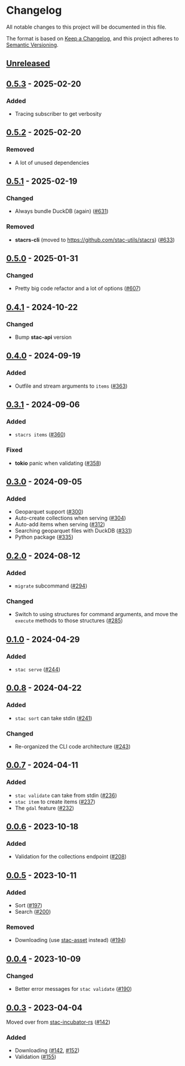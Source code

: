 # Changelog

All notable changes to this project will be documented in this file.

The format is based on [Keep a Changelog](https://keepachangelog.com/en/1.0.0/), and this project adheres to [Semantic Versioning](https://semver.org/spec/v2.0.0.html).

## [Unreleased]

## [0.5.3] - 2025-02-20

### Added

- Tracing subscriber to get verbosity

## [0.5.2] - 2025-02-20

### Removed

- A lot of unused dependencies

## [0.5.1] - 2025-02-19

### Changed

- Always bundle DuckDB (again) ([#631](https://github.com/stac-utils/stac-rs/pull/631))

### Removed

- **stacrs-cli** (moved to <https://github.com/stac-utils/stacrs>) ([#633](https://github.com/stac-utils/stac-rs/pull/633))

## [0.5.0] - 2025-01-31

### Changed

- Pretty big code refactor and a lot of options ([#607](https://github.com/stac-utils/stac-rs/pull/607))

## [0.4.1] - 2024-10-22

### Changed

- Bump **stac-api** version

## [0.4.0] - 2024-09-19

### Added

- Outfile and stream arguments to `items` ([#363](https://github.com/stac-utils/stac-rs/pull/363))

## [0.3.1] - 2024-09-06

### Added

- `stacrs items` ([#360](https://github.com/stac-utils/stac-rs/pull/360))

### Fixed

- **tokio** panic when validating ([#358](https://github.com/stac-utils/stac-rs/pull/358))

## [0.3.0] - 2024-09-05

### Added

- Geoparquet support ([#300](https://github.com/stac-utils/stac-rs/pull/300))
- Auto-create collections when serving ([#304](https://github.com/stac-utils/stac-rs/pull/304))
- Auto-add items when serving ([#312](https://github.com/stac-utils/stac-rs/pull/312))
- Searching geoparquet files with DuckDB ([#331](https://github.com/stac-utils/stac-rs/pull/331))
- Python package ([#335](https://github.com/stac-utils/stac-rs/pull/335))

## [0.2.0] - 2024-08-12

### Added

- `migrate` subcommand ([#294](https://github.com/stac-utils/stac-rs/pull/294))

### Changed

- Switch to using structures for command arguments, and move the `execute` methods to those structures ([#285](https://github.com/stac-utils/stac-rs/pull/285))

## [0.1.0] - 2024-04-29

### Added

- `stac serve` ([#244](https://github.com/stac-utils/stac-rs/pull/244))

## [0.0.8] - 2024-04-22

### Added

- `stac sort` can take stdin ([#241](https://github.com/stac-utils/stac-rs/pull/241))

### Changed

- Re-organized the CLI code architecture ([#243](https://github.com/stac-utils/stac-rs/pull/243))

## [0.0.7] - 2024-04-11

### Added

- `stac validate` can take from stdin ([#236](https://github.com/stac-utils/stac-rs/pull/236))
- `stac item` to create items ([#237](https://github.com/stac-utils/stac-rs/pull/237))
- The `gdal` feature ([#232](https://github.com/stac-utils/stac-rs/pull/232))

## [0.0.6] - 2023-10-18

### Added

- Validation for the collections endpoint ([#208](https://github.com/stac-utils/stac-rs/pull/208))

## [0.0.5] - 2023-10-11

### Added

- Sort ([#197](https://github.com/stac-utils/stac-rs/pull/197))
- Search ([#200](https://github.com/stac-utils/stac-rs/pull/200))

### Removed

- Downloading (use [stac-asset](https://github.com/stac-utils/stac-asset) instead) ([#194](https://github.com/stac-utils/stac-rs/pull/194))

## [0.0.4] - 2023-10-09

### Changed

- Better error messages for `stac validate` ([#190](https://github.com/stac-utils/stac-rs/pull/190))

## [0.0.3] - 2023-04-04

Moved over from [stac-incubator-rs](https://github.com/gadomski/stac-incubator-rs) ([#142](https://github.com/stac-utils/stac-rs/pull/142))

### Added

- Downloading ([#142](https://github.com/stac-utils/stac-rs/pull/142), [#152](https://github.com/stac-utils/stac-rs/pull/152))
- Validation ([#155](https://github.com/stac-utils/stac-rs/pull/155))

[Unreleased]: https://github.com/stac-utils/stac-rs/compare/stac-cli-v0.5.3..main
[0.5.3]: https://github.com/stac-utils/stac-rs/compare/stac-cli-v0.5.2..stac-cli-v0.5.3
[0.5.2]: https://github.com/stac-utils/stac-rs/compare/stac-cli-v0.5.1..stac-cli-v0.5.2
[0.5.1]: https://github.com/stac-utils/stac-rs/compare/stac-cli-v0.5.0..stac-cli-v0.5.1
[0.5.0]: https://github.com/stac-utils/stac-rs/compare/stac-cli-v0.4.1..stac-cli-v0.5.0
[0.4.1]: https://github.com/stac-utils/stac-rs/compare/stac-cli-v0.4.0..stac-cli-v0.4.1
[0.4.0]: https://github.com/stac-utils/stac-rs/compare/stac-cli-v0.3.1..stac-cli-v0.4.0
[0.3.1]: https://github.com/stac-utils/stac-rs/compare/stac-cli-v0.3.0..stac-cli-v0.3.1
[0.3.0]: https://github.com/stac-utils/stac-rs/compare/stac-cli-v0.2.0..stac-cli-v0.3.0
[0.2.0]: https://github.com/stac-utils/stac-rs/compare/stac-cli-v0.1.0..stac-cli-v0.2.0
[0.1.0]: https://github.com/stac-utils/stac-rs/compare/stac-cli-v0.0.8..stac-cli-v0.1.0
[0.0.8]: https://github.com/stac-utils/stac-rs/compare/stac-cli-v0.0.7..stac-cli-v0.0.8
[0.0.7]: https://github.com/stac-utils/stac-rs/compare/stac-cli-v0.0.6..stac-cli-v0.0.7
[0.0.6]: https://github.com/stac-utils/stac-rs/compare/stac-cli-v0.0.5..stac-cli-v0.0.6
[0.0.5]: https://github.com/stac-utils/stac-rs/compare/stac-cli-v0.0.4..stac-cli-v0.0.5
[0.0.4]: https://github.com/stac-utils/stac-rs/compare/stac-cli-v0.0.3..stac-cli-v0.0.4
[0.0.3]: https://github.com/stac-utils/stac-rs/tree/stac-cli-v0.0.3

<!-- markdownlint-disable-file MD024 -->
